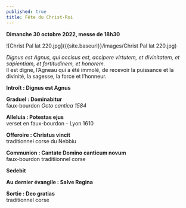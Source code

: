 ```yaml
---
published: true
title: Fête du Christ-Roi
---
```

**Dimanche 30 octobre 2022, messe de 18h30**

![Christ Pal lat 220.jpg]({{site.baseurl}}/images/Christ Pal lat 220.jpg)

*Dignus est Agnus, qui occisus est, accipere virtutem, et divinitatem, et sapientiam, et fortitudinem, et honorem.*  
Il est digne, l’Agneau qui a été immolé, de recevoir la puissance et la divinité, la sagesse, la force et l’honneur.

**Introït : Dignus est Agnus**

**Graduel : Dominabitur**  
faux-bourdon *Octo cantica 1584*

**Alleluia : Potestas ejus**  
verset en faux-bourdon - Lyon 1610

**Offeroire :  Christus vincit**  
traditionnel corse du Nebbiu

**Communion : Cantate Domino canticum novum**  
faux-bourdon traditiionnel corse

**Sedebit**

**Au dernier évangile : Salve Regina**

**Sortie : Deo gratias**  
traditionnel corse
